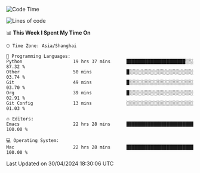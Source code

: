 <!--START_SECTION:waka-->
![Code Time](http://img.shields.io/badge/Code%20Time-1%2C935%20hrs%2025%20mins-blue)

![Lines of code](https://img.shields.io/badge/From%20Hello%20World%20I%27ve%20Written-306.0%20thousand%20lines%20of%20code-blue)

📊 **This Week I Spent My Time On** 

```text
🕑︎ Time Zone: Asia/Shanghai

💬 Programming Languages: 
Python                   19 hrs 37 mins      ██████████████████████░░░   87.32 % 
Other                    50 mins             █░░░░░░░░░░░░░░░░░░░░░░░░   03.74 % 
Git                      49 mins             █░░░░░░░░░░░░░░░░░░░░░░░░   03.70 % 
Org                      39 mins             █░░░░░░░░░░░░░░░░░░░░░░░░   02.91 % 
Git Config               13 mins             ░░░░░░░░░░░░░░░░░░░░░░░░░   01.03 % 

🔥 Editors: 
Emacs                    22 hrs 28 mins      █████████████████████████   100.00 % 

💻 Operating System: 
Mac                      22 hrs 28 mins      █████████████████████████   100.00 % 
```


 Last Updated on 30/04/2024 18:30:06 UTC
<!--END_SECTION:waka-->
